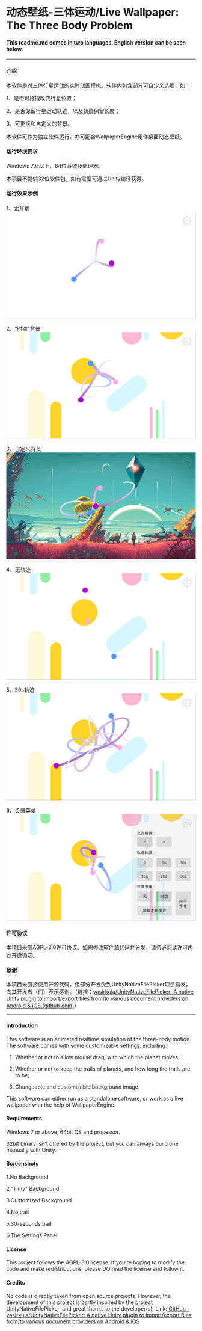 # 动态壁纸-三体运动/Live Wallpaper: The Three Body Problem

#### This readme.md comes in two languages. English version can be seen below.

---

#### 介绍

本软件是对三体行星运动的实时动画模拟。软件内包含部分可自定义选项，如：

1、是否可拖拽改变行星位置；

2、是否保留行星运动轨迹，以及轨迹保留长度；

3、可更换和自定义的背景。

本软件可作为独立软件运行，亦可配合WallpaperEngine用作桌面动态壁纸。

#### 运行环境要求

Windows 7及以上，64位系统及处理器。

本项目不提供32位软件包，如有需要可通过Unity编译获得。

#### 运行效果示例

1、无背景
![image](https://github.com/PleaseCallMePahJhonn/Live_Wallpaper_TheThreeBodyProblem/blob/main/readme-images/1.png)

2、“时空”背景
![image](https://github.com/PleaseCallMePahJhonn/Live_Wallpaper_TheThreeBodyProblem/blob/main/readme-images/2.png)

3、自定义背景
![image](https://github.com/PleaseCallMePahJhonn/Live_Wallpaper_TheThreeBodyProblem/blob/main/readme-images/3.png)

4、无轨迹
![image](https://github.com/PleaseCallMePahJhonn/Live_Wallpaper_TheThreeBodyProblem/blob/main/readme-images/4.png)

5、30s轨迹
![image](https://github.com/PleaseCallMePahJhonn/Live_Wallpaper_TheThreeBodyProblem/blob/main/readme-images/5.png)

6、设置菜单
![image](https://github.com/PleaseCallMePahJhonn/Live_Wallpaper_TheThreeBodyProblem/blob/main/readme-images/6.png)

#### 许可协议

本项目采用AGPL-3.0许可协议。如需修改软件源代码并分发，请务必阅读许可内容并遵循之。

#### 致谢

本项目未直接使用开源代码，但部分开发受到UnityNativeFilePicker项目启发，向其开发者（们）表示感谢。（链接：[yasirkula/UnityNativeFilePicker: A native Unity plugin to import/export files from/to various document providers on Android & iOS (github.com)](https://github.com/yasirkula/UnityNativeFilePicker)）

---

#### Introduction

This software is an animated realtime simulation of the three-body motion. The software comes with some customizable settings, including:

1. Whether or not to allow mouse drag, with which the planet moves;

2. Whether or not to keep the trails of planets, and how long the trails are to be;

3. Changeable and customizable background image.

This software can either run as a standalone software, or work as a live wallpaper with the help of WallpaperEngine.

#### Requirements

Windows 7 or above, 64bit OS and processor.

32bit binary isn't offered by the project, but you can always build one manually with Unity.

#### Screenshots

1.No Background

2."Timy" Background

3.Customized Background

4.No trail

5.30-seconds trail

6.The Settings Panel

#### License

This project follows the AGPL-3.0 license. If you're hoping to modify the code and make redistributions, please DO read the license and follow it.

#### Credits

No code is directly taken from open source projects. However, the development of this project is partly inspired by the project UnityNativeFilePicker, and great thanks to the developer(s). Link: [GitHub - yasirkula/UnityNativeFilePicker: A native Unity plugin to import/export files from/to various document providers on Android &amp; iOS](https://github.com/yasirkula/UnityNativeFilePicker)
